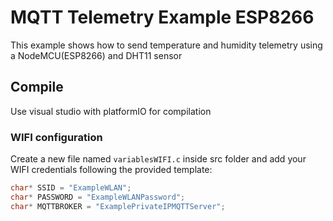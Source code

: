 
# MQTT Telemetry Example ESP8266

This example shows how to send temperature and humidity telemetry using a NodeMCU(ESP8266) and DHT11 sensor

## Compile

Use visual studio with platformIO for compilation

### WIFI configuration

Create a new file named `variablesWIFI.c` inside src folder and add your WIFI credentials following the provided template:
````c
char* SSID = "ExampleWLAN";
char* PASSWORD = "ExampleWLANPassword";
char* MQTTBROKER = "ExamplePrivateIPMQTTServer";
````